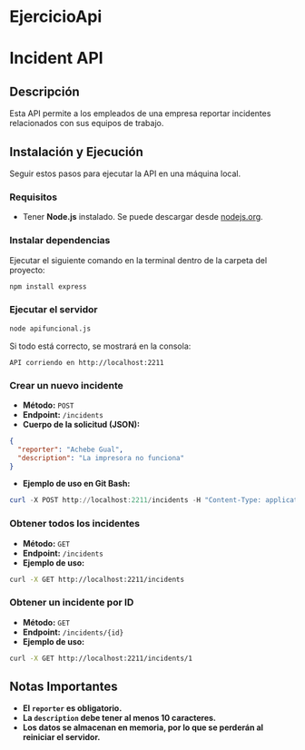 # EjercicioApi
# Incident API

## Descripción
Esta API permite a los empleados de una empresa reportar incidentes relacionados con sus equipos de trabajo.

## Instalación y Ejecución

Seguir estos pasos para ejecutar la API en una máquina local.

### Requisitos
- Tener **Node.js** instalado. Se puede descargar desde [nodejs.org](https://nodejs.org/).


### Instalar dependencias
Ejecutar el siguiente comando en la terminal dentro de la carpeta del proyecto:
```sh
npm install express
```

### Ejecutar el servidor
```sh
node apifuncional.js
```
Si todo está correcto, se mostrará en la consola:
```
API corriendo en http://localhost:2211
```


### Crear un nuevo incidente
- **Método:** `POST`
- **Endpoint:** `/incidents`
- **Cuerpo de la solicitud (JSON):**
```json
{
  "reporter": "Achebe Gual",
  "description": "La impresora no funciona"
}
```
- **Ejemplo de uso en Git Bash:**
```powershell
curl -X POST http://localhost:2211/incidents -H "Content-Type: application/json" -d '{"reporter":"Achebe","description":"La impresora no funciona correctamente"}'

```

### Obtener todos los incidentes
- **Método:** `GET`
- **Endpoint:** `/incidents`
- **Ejemplo de uso:**
```sh
curl -X GET http://localhost:2211/incidents
```

### Obtener un incidente por ID
- **Método:** `GET`
- **Endpoint:** `/incidents/{id}`
- **Ejemplo de uso:**
```sh
curl -X GET http://localhost:2211/incidents/1
```

## Notas Importantes
- **El `reporter` es obligatorio.**
- **La `description` debe tener al menos 10 caracteres.**
- **Los datos se almacenan en memoria, por lo que se perderán al reiniciar el servidor.**

